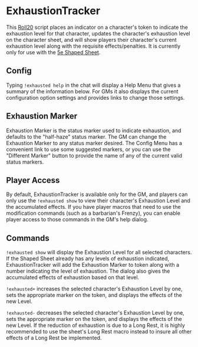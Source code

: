 # ExhaustionTracker

This [Roll20](http://roll20.net/) script places an indicator on a character's token to indicate the exhaustion level for that character, updates the character's exhaustion level on the character sheet, and will show players their character's current exhaustion level along with the requisite effects/penalties. It is currently only for use with the [5e Shaped Sheet](http://github.com/mlenser/roll20-character-sheets/tree/master/5eShaped).

## Config

Typing `!exhausted help` in the chat will display a Help Menu that gives a summary of the information below. For GMs it also displays the current configuration option settings and provides links to change those settings.

## Exhaustion Marker

Exhaustion Marker is the status marker used to indicate exhaustion, and defaults to the "half-haze" status marker. The GM can change the Exhaustion Marker to any status marker desired. The Config Menu has a convenient link to use some suggested markers, or you can use the "Different Marker" button to provide the name of any of the current valid status markers.

## Player Access

By default, ExhaustionTracker is available only for the GM, and players can only use the `!exhausted show` to view their character's Exhaustion Level and the accumulated effects. If you have player macros that need to use the modification commands (such as a barbarian's Frenzy), you can enable player access to those commands in the GM's help dialog.

## Commands

`!exhausted show` will display the Exhaustion Level for all selected characters. If the Shaped Sheet already has any levels of exhaustion indicated, ExhaustionTracker will add the Exhaustion Marker to token along with a number indicating the level of exhaustion. The dialog also gives the accumulated effects of exhaustion based on that level.

`!exhausted+` increases the selected character's Exhaustion Level by one, sets the appropriate marker on the token, and displays the effects of the new Level.

`!exhausted-` decreases the selected character's Exhaustion Level by one, sets the appropriate marker on the token, and displays the effects of the new Level. If the reduction of exhaustion is due to a Long Rest, it is highly recommended to use the sheet's Long Rest macro instead to insure all other effects of a Long Rest be implemented.
